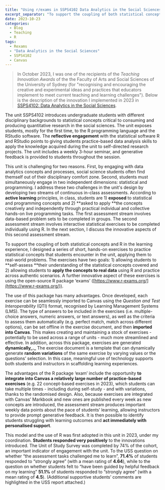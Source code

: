 ```yaml
---
title: "Using r/exams in SSPS4102 Data Analytics in the Social Sciences"
excerpt_separator: "To support the coupling of both statistical concepts and R in the learning experience, I designed a series of short, hands-on exercises with the R package R/exams to practice statistical concepts that students encounter in the unit, applying them to real-world problems. "
date: 2023-10-23
categories:
  - Blog
  - Teaching
  - R
tags:
  - Rexams
  - "Data Analytics in the Social Sciences"
  - SSPS4102
  - Canvas
---
```


> In October 2023, I was one of the recipients of  the *Teaching Innovation Awards* of the the Faculty of Arts and Social Sciences of the University of Sydney (for "recognising and encouraging the creative and experimental ideas and practices that educators implement to meet current teaching and learning challenges"). Below is the description of the innovation I implemented in 2023 in [SSPS4102: Data Analytics in the Social Sciences](https://www.sydney.edu.au/units/SSPS4102).  

The unit SSPS4102 introduces undergraduate students with different disciplinary backgrounds to statistical concepts critical to consuming and producing quantitative research in the social sciences. The unit exposes students, mostly for the first time, to the R programming language and the RStudio software. The **reflective engagement** with the statistical software R and RStudio points to giving students practice-based data analysis skills to apply the knowledge acquired during the unit to self-directed research projects. The unit includes a weekly 3-hour seminar, and generative feedback is provided to students throughout the session. 

This unit is challenging for two reasons. First, by engaging with data analytics concepts and processes, social science students often find themself out of their disciplinary comfort zone. Second, students must simultaneously engage in two independent dimensions: statistical and programming. I address these two challenges in the unit's design by developing two streams of continuous in-class assessments. According to **active learning** principles, in class, students are 1) **exposed** to statistical and programming concepts and 2) **asked to apply **the concepts creatively and independently through practical individual and collective hands-on live programming tasks. The first assessment stream involves data-based problem sets to be completed in groups. The second assessment stream involves interactive statistical exercises to be completed individually using R. In the next section, I discuss the innovative aspects of this second assessment stream.

To support the coupling of both statistical concepts and R in the learning experience, I designed a series of short, hands-on exercises to practice statistical concepts that students encounter in the unit, applying them to real-world problems. The exercises have two goals: 1) allowing students to **self-assess **their understanding of the statistical concepts covered and 2) allowing students to **apply the concepts to real data** using R and practice across authentic scenarios. A further innovative aspect of these exercises is using the open-source R package ‘exams’ ([https://www.r-exams.org/](https://www.r-exams.org/)).

The use of this package has many advantages. Once developed, each exercise can be seamlessly imported to Canvas using the _Question and Test Interoperability_ (QTI) format, recognised by Learning Management Systems (LMS). The type of answers to be included in the exercises (i.e. multiple-choice answers, numeric answers, or text answers), as well as the criteria to assess them automatically (e.g. perfect match, match across different options), can be set offline in the exercise document, and then **imported into Canvas**. This makes creating and maintaining a stock of exercises - potentially to be used across a range of units - much more streamlined and effective. In addition, across this package, exercises are generated **dynamically_._** The exercise document is a template that can dynamically generate **random variations** of the same exercise by varying values or the questions’ selection. In this case, meaningful use of technology supports both students and instructors in scaffolding learning experiences. 

The advantages of the R package ‘exam’ include the opportunity **to integrate into Canvas a relatively large number of practice-based exercises** (e.g. 22 concept-based exercises in 2023), which students can take multiple times - including during self-study - and with variations, thanks to the randomised design. Also, because exercises are integrated with Canvas’ Markbook and new ones are published every week as new concepts are introduced, the assessment stream produces important weekly data points about the pace of students’ learning, allowing instructors to provide prompt generative feedback. It is then possible to identify students struggling with learning outcomes and **act immediately with personalised support**. 

This model and the use of R was first adopted in this unit in 2023, under my coordination. **Students responded very positively** to the innovations introduced. The Unit of Study Survey was completed by 74% of the cohort, an important indicator of engagement with the unit. To the USS question on whether “the assessment tasks challenged me to learn”, **71.4%** of students responded to “strongly agree” (with a mean rating of **4.64**), while to the question on whether students felt to “have been guided by helpful feedback on my learning” **51.1%** of students responded to “strongly agree” (with a mean rating of **4.5**). (Additional supportive students’ comments are highlighted in the USS report attached.) 
